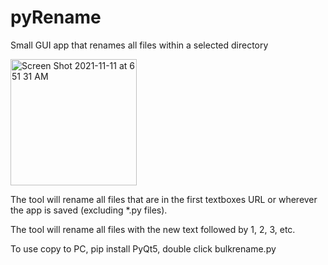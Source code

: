 # pyRename
Small GUI app that renames all files within a selected directory


<img width="202" alt="Screen Shot 2021-11-11 at 6 51 31 AM" src="https://user-images.githubusercontent.com/26318217/141293590-f9ea5638-03b5-407d-aa89-d9483b0f060a.png">

The tool will rename all files that are in the first textboxes URL or wherever the app is saved (excluding *.py files).

The tool will rename all files with the new text followed by 1, 2, 3, etc.

To use copy to PC, pip install PyQt5, double click bulkrename.py
